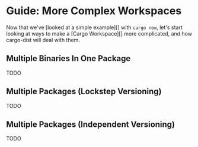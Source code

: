 # Guide: More Complex Workspaces

Now that we've [looked at a simple example][] with `cargo new`, let's start looking at ways to make a [Cargo Workspace][] more complicated, and how cargo-dist will deal with them.

## Multiple Binaries In One Package

TODO

## Multiple Packages (Lockstep Versioning)

TODO

## Multiple Packages (Independent Versioning)

TODO


[simple-guide]: ./simple-guide.html
[workspace]: https://doc.rust-lang.org/cargo/reference/workspaces.html